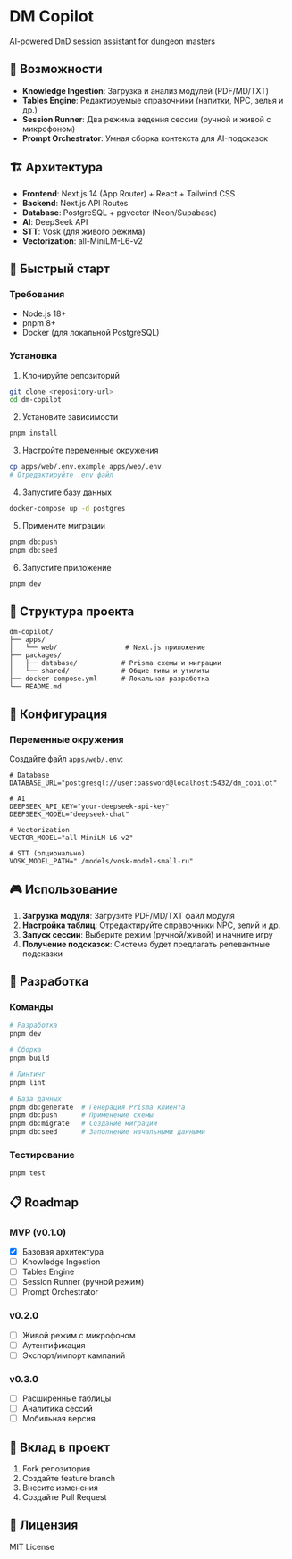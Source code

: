 # DM Copilot

AI-powered DnD session assistant for dungeon masters

## 🎯 Возможности

- **Knowledge Ingestion**: Загрузка и анализ модулей (PDF/MD/TXT)
- **Tables Engine**: Редактируемые справочники (напитки, NPC, зелья и др.)
- **Session Runner**: Два режима ведения сессии (ручной и живой с микрофоном)
- **Prompt Orchestrator**: Умная сборка контекста для AI-подсказок

## 🏗️ Архитектура

- **Frontend**: Next.js 14 (App Router) + React + Tailwind CSS
- **Backend**: Next.js API Routes
- **Database**: PostgreSQL + pgvector (Neon/Supabase)
- **AI**: DeepSeek API
- **STT**: Vosk (для живого режима)
- **Vectorization**: all-MiniLM-L6-v2

## 🚀 Быстрый старт

### Требования
- Node.js 18+
- pnpm 8+
- Docker (для локальной PostgreSQL)

### Установка

1. Клонируйте репозиторий
```bash
git clone <repository-url>
cd dm-copilot
```

2. Установите зависимости
```bash
pnpm install
```

3. Настройте переменные окружения
```bash
cp apps/web/.env.example apps/web/.env
# Отредактируйте .env файл
```

4. Запустите базу данных
```bash
docker-compose up -d postgres
```

5. Примените миграции
```bash
pnpm db:push
pnpm db:seed
```

6. Запустите приложение
```bash
pnpm dev
```

## 📁 Структура проекта

```
dm-copilot/
├── apps/
│   └── web/                 # Next.js приложение
├── packages/
│   ├── database/           # Prisma схемы и миграции
│   └── shared/             # Общие типы и утилиты
├── docker-compose.yml      # Локальная разработка
└── README.md
```

## 🔧 Конфигурация

### Переменные окружения

Создайте файл `apps/web/.env`:

```env
# Database
DATABASE_URL="postgresql://user:password@localhost:5432/dm_copilot"

# AI
DEEPSEEK_API_KEY="your-deepseek-api-key"
DEEPSEEK_MODEL="deepseek-chat"

# Vectorization
VECTOR_MODEL="all-MiniLM-L6-v2"

# STT (опционально)
VOSK_MODEL_PATH="./models/vosk-model-small-ru"
```

## 🎮 Использование

1. **Загрузка модуля**: Загрузите PDF/MD/TXT файл модуля
2. **Настройка таблиц**: Отредактируйте справочники NPC, зелий и др.
3. **Запуск сессии**: Выберите режим (ручной/живой) и начните игру
4. **Получение подсказок**: Система будет предлагать релевантные подсказки

## 🧪 Разработка

### Команды

```bash
# Разработка
pnpm dev

# Сборка
pnpm build

# Линтинг
pnpm lint

# База данных
pnpm db:generate  # Генерация Prisma клиента
pnpm db:push      # Применение схемы
pnpm db:migrate   # Создание миграции
pnpm db:seed      # Заполнение начальными данными
```

### Тестирование

```bash
pnpm test
```

## 📋 Roadmap

### MVP (v0.1.0)
- [x] Базовая архитектура
- [ ] Knowledge Ingestion
- [ ] Tables Engine
- [ ] Session Runner (ручной режим)
- [ ] Prompt Orchestrator

### v0.2.0
- [ ] Живой режим с микрофоном
- [ ] Аутентификация
- [ ] Экспорт/импорт кампаний

### v0.3.0
- [ ] Расширенные таблицы
- [ ] Аналитика сессий
- [ ] Мобильная версия

## 🤝 Вклад в проект

1. Fork репозитория
2. Создайте feature branch
3. Внесите изменения
4. Создайте Pull Request

## 📄 Лицензия

MIT License
